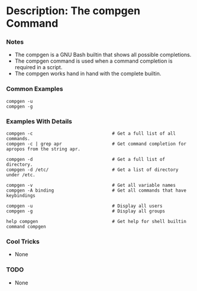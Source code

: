# Description: The compgen Command

### Notes
* The compgen is a GNU Bash builtin that shows all possible completions.
* The compgen command is used when a command completion is required in a script.
* The compgen works hand in hand with the complete builtin.

### Common Examples
```shell
compgen -u
compgen -g
```

### Examples With Details
```shell
compgen -c                              # Get a full list of all commands.
compgen -c | grep apr                   # Get command completion for apropos from the string apr.

compgen -d                              # Get a full list of directory.
compgen -d /etc/                        # Get a list of directory under /etc.

compgen -v                              # Get all variable names
compgen -A binding                      # Get all commands that have keybindings

compgen -u                              # Display all users
compgen -g                              # Display all groups

help compgen                            # Get help for shell builtin command compgen
```

### Cool Tricks
* None

### TODO
* None
